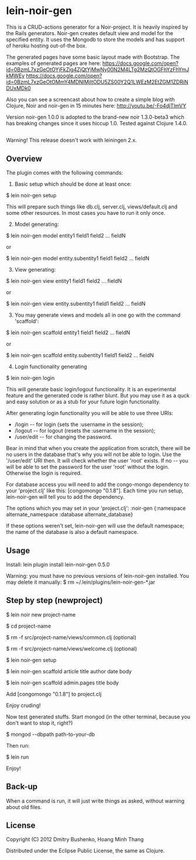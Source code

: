 # lein-noir-gen
This is a CRUD-actions generator for a Noir-project. It is heavily inspired by the Rails generators.
Noir-gen creates default view and model for the specified entity. It uses the Mongodb to store the models and has support of heroku hosting out-of-the box.

The generated pages have some basic layout made with Bootstrap. The examples of generated pages are here: https://docs.google.com/open?id=0BzmL7xzGeOtOYjFkZjg4ZjQtYjMwNy00N2M4LTg2MzQtOGFhYzFhYmJkMWEy https://docs.google.com/open?id=0BzmL7xzGeOtOMmY4MDNlMjItODU5ZS00Y2Q1LWEzM2EtZGM1ZDRiNDUxMDk0

Also you can see a screencast about how to create a simple blog with Clojure, Noir and noir-gen in 15 minutes here: http://youtu.be/-Fo4djTlmVY

Version noir-gen 1.0.0 is adopted to the brand-new noir 1.3.0-beta3 which has breaking changes since it uses hiccup 1.0. Tested against Clojure 1.4.0.

##
Warning! This release doesn't work with leiningen 2.x.

## Overview

The plugin comes with the following commands:

1) Basic setup which should be done at least once:

$ lein noir-gen setup

This will prepare such things like db.clj, server.clj, views/default.clj and some other resources. In most cases you have to run it only once.

2) Model generating:

$ lein noir-gen model entity1 field1 field2 ... fieldN

or

$ lein noir-gen model entity.subentity1 field1 field2 ... fieldN

3) View generating:

$ lein noir-gen view entity1 field1 field2 ... fieldN

or

$ lein noir-gen view entity.subentity1 field1 field2 ... fieldN

3) You may generate views and models all in one go with the command 'scaffold':

$ lein noir-gen scaffold entity1 field1 field2 ... fieldN

or

$ lein noir-gen scaffold entity.subentity1 field1 field2 ... fieldN

4) Login functionality generating

$ lein noir-gen login

This will generate basic login/logout functionality. It is an experimental feature and the generated code is rather blunt. But you may use it as a quck and easy solution or as a stub for your future login functionality.

After generating login functionality you will be able to use three URIs:

* /login -- for login (sets the :username in the session);
* /logout -- for logout (resets the :username in the session);
* /user/edit -- for changing the password.

Bear in mind that when you create the application from scratch, there will be no users in the database that's why you will not be able to login. Use the '/user/edit' URI then. It will check whether the user 'root' exists. If no -- you will be able to set the password for the user 'root' without the login. Otherwise the login is required.

For database access you will need to add the congo-mongo dependency to your 'project.clj' like this: [congomongo "0.1.8"]. Each time you run setup, lein-noir-gen will tell you to add the dependency.

The options which you may set in your 'project.clj':
:noir-gen {:namespace alternate_namespace
           :database alternate_database}

If these options weren't set, lein-noir-gen will use the default namespace; the name of the database is also a default namespace.

## Usage
Install:
lein plugin install lein-noir-gen 0.5.0

Warning: you must have no previous versions of lein-noir-gen installed. You may delete it manually: $ rm ~/.lein/plugins/lein-noir-gen-*.jar

## Step by step (newproject)

$ lein noir new project-name

$ cd project-name

$ rm -f src/project-name/views/common.clj (optional)

$ rm -f src/project-name/views/welcome.clj (optional)

$ lein noir-gen setup

$ lein noir-gen scaffold article title author date body

$ lein noir-gen scaffold admin.pages title body

Add [congomongo "0.1.8"] to project.clj

Enjoy cruding!

Now test generated stuffs. Start mongod (in the other terminal, because you don't want to stop it, right?)

$ mongod --dbpath path-to-your-db

Then run:

$ lein run

Enjoy!

## Back-up

When a command is run, it will just write things as asked, without warning about old files.

## License

Copyright (C) 2012 Dmitry Bushenko, Hoang Minh Thang

Distributed under the Eclipse Public License, the same as Clojure.
